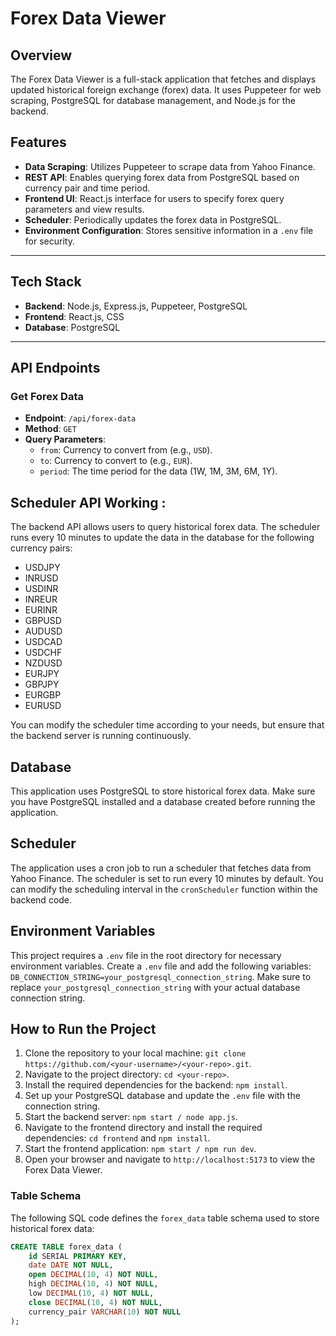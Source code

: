 # Forex Data Viewer

## Overview
The Forex Data Viewer is a full-stack application that fetches and displays updated historical foreign exchange (forex) data. It uses Puppeteer for web scraping, PostgreSQL for database management, and Node.js for the backend.


## Features

- **Data Scraping**: Utilizes Puppeteer to scrape data from Yahoo Finance.
- **REST API**: Enables querying forex data from PostgreSQL based on currency pair and time period.
- **Frontend UI**: React.js interface for users to specify forex query parameters and view results.
- **Scheduler**: Periodically updates the forex data in PostgreSQL.
- **Environment Configuration**: Stores sensitive information in a `.env` file for security.

---

## Tech Stack

- **Backend**: Node.js, Express.js, Puppeteer, PostgreSQL
- **Frontend**: React.js, CSS
- **Database**: PostgreSQL

---

## API Endpoints

### Get Forex Data

- **Endpoint**: `/api/forex-data`
- **Method**: `GET`
- **Query Parameters**:
  - `from`: Currency to convert from (e.g., `USD`).
  - `to`: Currency to convert to (e.g., `EUR`).
  - `period`: The time period for the data (1W, 1M, 3M, 6M, 1Y).

## Scheduler API Working :
The backend API allows users to query historical forex data. The scheduler runs every 10 minutes to update the data in the database for the following currency pairs: 
- USDJPY
- INRUSD
- USDINR
- INREUR
- EURINR
- GBPUSD
- AUDUSD
- USDCAD
- USDCHF
- NZDUSD
- EURJPY
- GBPJPY
- EURGBP
- EURUSD

You can modify the scheduler time according to your needs, but ensure that the backend server is running continuously.


## Database
This application uses PostgreSQL to store historical forex data. Make sure you have PostgreSQL installed and a database created before running the application.

## Scheduler
The application uses a cron job to run a scheduler that fetches data from Yahoo Finance. The scheduler is set to run every 10 minutes by default. You can modify the scheduling interval in the `cronScheduler` function within the backend code.

## Environment Variables
This project requires a `.env` file in the root directory for necessary environment variables. Create a `.env` file and add the following variables: `DB_CONNECTION_STRING=your_postgresql_connection_string`. Make sure to replace `your_postgresql_connection_string` with your actual database connection string.


## How to Run the Project
1. Clone the repository to your local machine: `git clone https://github.com/<your-username>/<your-repo>.git`.
2. Navigate to the project directory: `cd <your-repo>`.
3. Install the required dependencies for the backend: `npm install`.
4. Set up your PostgreSQL database and update the `.env` file with the connection string.
5. Start the backend server: `npm start / node app.js`.
6. Navigate to the frontend directory and install the required dependencies: `cd frontend` and `npm install`.
7. Start the frontend application: `npm start / npm run dev`.
8. Open your browser and navigate to `http://localhost:5173` to view the Forex Data Viewer.

### Table Schema

The following SQL code defines the `forex_data` table schema used to store historical forex data:

```sql
CREATE TABLE forex_data (
    id SERIAL PRIMARY KEY,
    date DATE NOT NULL,
    open DECIMAL(10, 4) NOT NULL,
    high DECIMAL(10, 4) NOT NULL,
    low DECIMAL(10, 4) NOT NULL,
    close DECIMAL(10, 4) NOT NULL,
    currency_pair VARCHAR(10) NOT NULL
);
